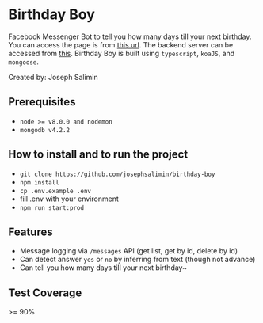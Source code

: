 # Birthday Boy
Facebook Messenger Bot to tell you how many days till your next birthday. You can access the page is from [this url](https://www.facebook.com/Birthday-Boy-105586807649806/). The backend server can be accessed from [this](https://birthday-boy-2020.herokuapp.com/messages). Birthday Boy is built using `typescript`, `koaJS`, and `mongoose`.

Created by: Joseph Salimin

## Prerequisites
- `node >= v8.0.0 and nodemon`
- `mongodb v4.2.2`

## How to install and to run the project
- `git clone https://github.com/josephsalimin/birthday-boy`
- `npm install`
- `cp .env.example .env` 
- fill .env with your environment
- `npm run start:prod`

## Features
- Message logging via `/messages` API (get list, get by id, delete by id)
- Can detect answer `yes` or `no` by inferring from text (though not advance)
- Can tell you how many days till your next birthday~
 
## Test Coverage
\>= 90%